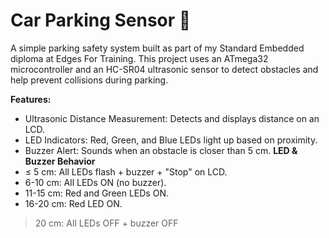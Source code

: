 # Car Parking Sensor 🚗

A simple parking safety system built as part of my Standard Embedded diploma at Edges For Training. This project uses an ATmega32 microcontroller and an HC-SR04 ultrasonic sensor to detect obstacles and help prevent collisions during parking.

**Features:**
- Ultrasonic Distance Measurement: Detects and displays distance on an LCD.
- LED Indicators: Red, Green, and Blue LEDs light up based on proximity.
- Buzzer Alert: Sounds when an obstacle is closer than 5 cm.
**LED & Buzzer Behavior**
- ≤ 5 cm: All LEDs flash + buzzer + "Stop" on LCD.
- 6-10 cm: All LEDs ON (no buzzer).
- 11-15 cm: Red and Green LEDs ON.
- 16-20 cm: Red LED ON.
> 20 cm: All LEDs OFF + buzzer OFF
